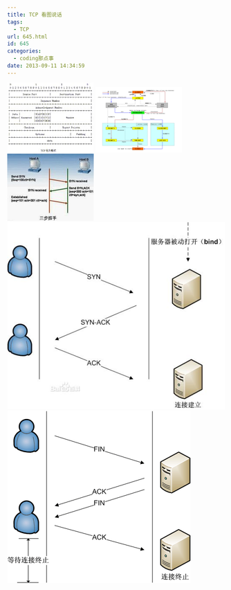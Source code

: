```yaml
---
title: TCP 看图说话
tags:
  - TCP
url: 645.html
id: 645
categories:
  - coding那点事
date: 2013-09-11 14:34:59
---
```


[![d50735fae6cd7b89b89bb68a0f2442a7d833c895d0432eff](/uploads/2013/09/d50735fae6cd7b89b89bb68a0f2442a7d833c895d0432eff.jpg)](/uploads/2013/09/d50735fae6cd7b89b89bb68a0f2442a7d833c895d0432eff.jpg) [![4ec2d5628535e5dd74bb60af76c6a7efcf1b9d16fdfa4a17](/uploads/2013/09/4ec2d5628535e5dd74bb60af76c6a7efcf1b9d16fdfa4a17.png)](/uploads/2013/09/4ec2d5628535e5dd74bb60af76c6a7efcf1b9d16fdfa4a17.png) [![a2cc7cd98d1001e98af1e21fb80e7bec55e736d12e2eb7ed](/uploads/2013/09/a2cc7cd98d1001e98af1e21fb80e7bec55e736d12e2eb7ed.jpg)](/uploads/2013/09/a2cc7cd98d1001e98af1e21fb80e7bec55e736d12e2eb7ed.jpg) [![4d086e061d950a7b603bc1cd0ad162d9f3d3572c11dfd191](/uploads/2013/09/4d086e061d950a7b603bc1cd0ad162d9f3d3572c11dfd191.jpg)](/uploads/2013/09/4d086e061d950a7b603bc1cd0ad162d9f3d3572c11dfd191.jpg) [![a1ec08fa513d269721cc875455fbb2fb4316d898](/uploads/2013/09/a1ec08fa513d269721cc875455fbb2fb4316d898.gif)](/uploads/2013/09/a1ec08fa513d269721cc875455fbb2fb4316d898.gif)